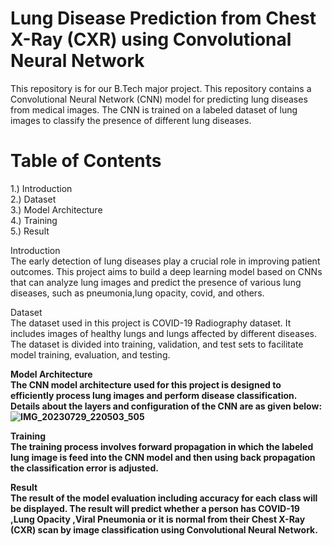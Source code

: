 # Lung Disease Prediction from Chest X-Ray (CXR) using Convolutional Neural Network

This repository is for our B.Tech major project. This repository contains a Convolutional Neural Network (CNN) model for predicting lung diseases from medical images. The CNN is trained on a labeled dataset of lung images to classify the presence of different lung diseases.

# Table of Contents
1.) Introduction<br>
2.) Dataset<br>
3.) Model Architecture<br>
4.) Training<br>
5.) Result<br>

Introduction<br>
The early detection of lung diseases play a crucial role in improving patient outcomes. This project aims to build a deep learning model based on CNNs that can analyze lung images and predict the presence of various lung diseases, such as pneumonia,lung opacity, covid, and others.

Dataset<br>
The dataset used in this project is COVID-19 Radiography dataset. It includes images of healthy lungs and lungs affected by different diseases. The dataset is divided into training, validation, and test sets to facilitate model training, evaluation, and testing.

<b>Model Architecture<br>
The CNN model architecture used for this project is designed to efficiently process lung images and perform disease classification. Details about the layers and configuration of the CNN are as given below:<br>
![IMG_20230729_220503_505](https://github.com/ayverm/Lung-Disease-Prediction/assets/91595998/280d342c-27a0-41a8-968c-c3638188e3a2)

Training<br>
The training process involves forward propagation in which the labeled lung image is feed into the CNN model and then using back propagation the classification error is adjusted.

Result<br>
The result of the model evaluation including accuracy for each class will be displayed. The result will predict whether a person has COVID-19 ,Lung Opacity ,Viral Pneumonia or it is normal from their Chest X-Ray (CXR) scan by image classification using Convolutional Neural Network.

